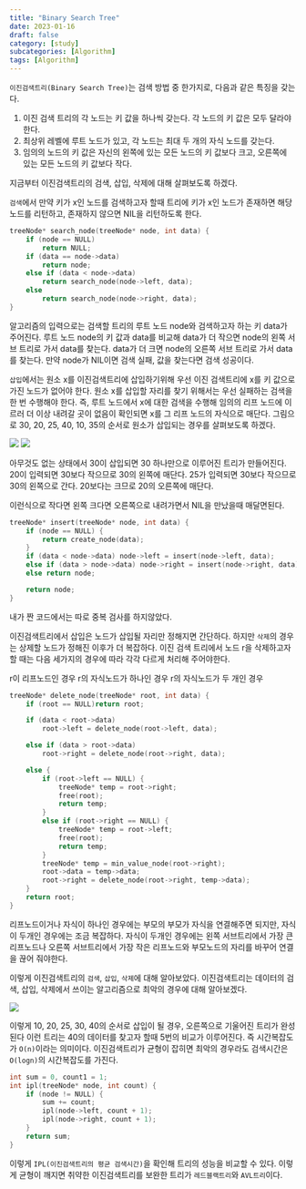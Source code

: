 ```yaml
---
title: "Binary Search Tree"
date: 2023-01-16
draft: false
category: [study]
subcategories: [Algorithm]
tags: [Algorithm]
---
```


`이진검색트리(Binary Search Tree)`는 검색 방법 중 한가지로, 다음과 같은 특징을 갖는다.

<!--more-->

1. 이진 검색 트리의 각 노드는 키 값을 하나씩 갖는다. 각 노드의 키 값은 모두 달라야 한다.
2. 최상위 레벨에 루트 노드가 있고, 각 노드는 최대 두 개의 자식 노드를 갖는다.
3. 임의의 노드의 키 값은 자신의 왼쪽에 있는 모든 노드의 키 값보다 크고, 오른쪽에 있는 모든 노드의 키 값보다 작다.

지금부터 이진검색트리의 검색, 삽입, 삭제에 대해 살펴보도록 하겠다.

`검색`에서 만약 키가 x인 노드를 검색하고자 할때 트리에 키가 x인 노드가 존재하면 해당 노드를 리턴하고, 존재하지 않으면 NIL을 리턴하도록 한다.

```c
treeNode* search_node(treeNode* node, int data) {
    if (node == NULL)
        return NULL;
    if (data == node->data)
        return node;
    else if (data < node->data)
        return search_node(node->left, data);
    else
        return search_node(node->right, data);
}
```

알고리즘의 입력으로는 검색할 트리의 루트 노드 node와 검색하고자 하는 키 data가 주어진다. 루트 노드 node의 키 값과 data를 비교해 data가 더 작으면 node의 왼쪽 서브 트리로 가서 data를 찾는다. data가 더 크면 node의 오른쪽 서브 트리로 가서 data를 찾는다. 만약 node가 NIL이면 검색 실패, 값을 찾는다면 검색 성공이다.

`삽입`에서는 원소 x를 이진검색트리에 삽입하기위해 우선 이진 검색트리에 x를 키 값으로 가진 노드가 없어야 한다. 원소 x를 삽입할 자리를 찾기 위해서는 우선 실패하는 검색을 한 번 수행해야 한다. 즉, 루트 노드에서 x에 대한 검색을 수행해 임의의 리프 노드에 이르러 더 이상 내려갈 곳이 없음이 확인되면 x를 그 리프 노드의 자식으로 매단다. 그림으로 30, 20, 25, 40, 10, 35의 순서로 원소가 삽입되는 경우를 살펴보도록 하겠다.

![](/images/study/Algorithms/BST/1.JPG)
![](/images/study/Algorithms/BST/2.JPG)

아무것도 없는 상태에서 30이 삽입되면 30 하나만으로 이루어진 트리가 만들어진다. 
20이 입력되면 30보다 작으므로 30의 왼쪽에 매단다.
25가 입력되면 30보다 작으므로 30의 왼쪽으로 간다. 20보다는 크므로 20의 오른쪽에 매단다.

이런식으로 작다면 왼쪽 크다면 오른쪽으로 내려가면서 NIL을 만났을때 매달면된다.

```c
treeNode* insert(treeNode* node, int data) {
    if (node == NULL) {
        return create_node(data);
    }
    if (data < node->data) node->left = insert(node->left, data);
    else if (data > node->data) node->right = insert(node->right, data);
    else return node;

    return node;
}
```

내가 짠 코드에서는 따로 중복 검사를 하지않았다.

이진검색트리에서 삽입은 노드가 삽입될 자리만 정해지면 간단하다. 하지만 `삭제`의 경우는 상제할 노드가 정해진 이후가 더 복잡하다. 이진 검색 트리에서 노드 r을 삭제하고자 할 때는 다음 세가지의 경우에 따라 각각 다르게 처리해 주어야한다.

r이 리프노드인 경우
r의 자식노드가 하나인 경우
r의 자식노드가 두 개인 경우

```c
treeNode* delete_node(treeNode* root, int data) {
    if (root == NULL)return root;

    if (data < root->data)
        root->left = delete_node(root->left, data);

    else if (data > root->data)
        root->right = delete_node(root->right, data);

    else {
        if (root->left == NULL) {
            treeNode* temp = root->right;
            free(root);
            return temp;
        }
        else if (root->right == NULL) {
            treeNode* temp = root->left;
            free(root);
            return temp;
        }
        treeNode* temp = min_value_node(root->right);
        root->data = temp->data;
        root->right = delete_node(root->right, temp->data);
    }
    return root;
}
```

리프노드이거나 자식이 하나인 경우에는 부모의 부모가 자식을 연결해주면 되지만, 자식이 두개인 경우에는 조금 복잡하다. 자식이 두개인 경우에는 왼쪽 서브트리에서 가장 큰 리프노드나 오른쪽 서브트리에서 가장 작은 리프노드와 부모노드의 자리를 바꾸어 연결을 끊어 줘야한다.

이렇게 이진검색트리의 `검색`, `삽입`, `삭제`에 대해 알아보았다. 이진검색트리는 데이터의 검색, 삽입, 삭제에서 쓰이는 알고리즘으로 최악의 경우에 대해 알아보겠다.

![](/images/study/Algorithms/BST/3.JPG)

이렇게 10, 20, 25, 30, 40의 순서로 삽입이 될 경우, 오른쪽으로 기울어진 트리가 완성된다 이런 트리는 40의 데이터를 찾고자 할때 5번의 비교가 이루어진다. 즉 시간복잡도가 `O(n)`이라는 의미이다. 이진검색트리가 균형이 잡히면 최악의 경우라도 검색시간은 `O(logn)`의 시간복잡도를 가진다.

```c
int sum = 0, count1 = 1;
int ipl(treeNode* node, int count) {
    if (node != NULL) {
        sum += count;
        ipl(node->left, count + 1);
        ipl(node->right, count + 1);
    }
    return sum;
}
```

이렇게 `IPL(이진검색트리의 평균 검색시간)`을 확인해 트리의 성능을 비교할 수 있다. 이렇게 균형이 깨지면 취약한 이진검색트리를 보완한 트리가 `레드블랙트리`와 `AVL트리`이다.
